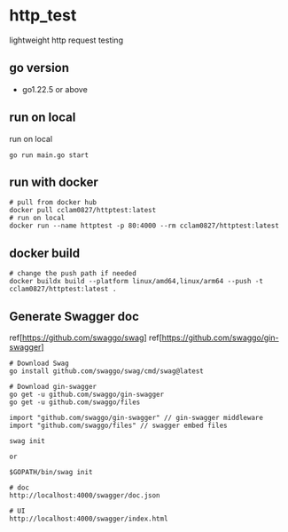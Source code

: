 # http_test

lightweight http request testing

## go version
- go1.22.5 or above


## run on local

run on local

```
go run main.go start
```

## run with docker

```
# pull from docker hub
docker pull cclam0827/httptest:latest
# run on local
docker run --name httptest -p 80:4000 --rm cclam0827/httptest:latest
```

## docker build

```
# change the push path if needed
docker buildx build --platform linux/amd64,linux/arm64 --push -t cclam0827/httptest:latest .
```


## Generate Swagger doc

ref[https://github.com/swaggo/swag]
ref[https://github.com/swaggo/gin-swagger]

```
# Download Swag
go install github.com/swaggo/swag/cmd/swag@latest

# Download gin-swagger
go get -u github.com/swaggo/gin-swagger
go get -u github.com/swaggo/files
```

```
import "github.com/swaggo/gin-swagger" // gin-swagger middleware
import "github.com/swaggo/files" // swagger embed files
```

```
swag init

or

$GOPATH/bin/swag init
```

```
# doc
http://localhost:4000/swagger/doc.json

# UI
http://localhost:4000/swagger/index.html
```
